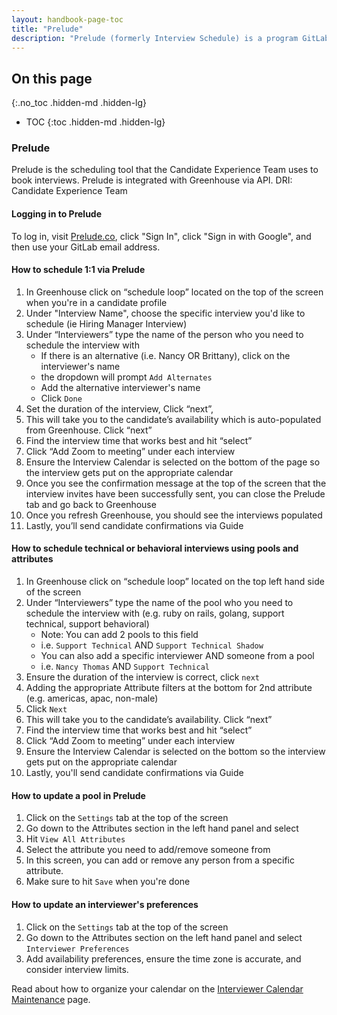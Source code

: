 ```yaml
---
layout: handbook-page-toc
title: "Prelude"
description: "Prelude (formerly Interview Schedule) is a program GitLab uses to increase efficiency in scheduling interviews."
---
```


## On this page
{:.no_toc .hidden-md .hidden-lg}

- TOC
{:toc .hidden-md .hidden-lg}

### Prelude

Prelude is the scheduling tool that the Candidate Experience Team uses to book
interviews. Prelude is integrated with Greenhouse via API. DRI: Candidate
Experience Team

#### Logging in to Prelude

To log in, visit [Prelude.co](Prelude.co), click "Sign In", click "Sign in with Google", and then use your GitLab email address.

#### How to schedule 1:1 via Prelude
1. In Greenhouse click on “schedule loop” located on the top of the screen when you're in a candidate profile
1. Under "Interview Name", choose the specific interview you'd like to schedule (ie Hiring Manager Interview)
1. Under “Interviewers” type the name of the person who you need to schedule the interview with
    - If there is an alternative (i.e. Nancy OR Brittany), click on the interviewer's name
    - the dropdown will prompt `Add Alternates`
    - Add the alternative interviewer's name
    - Click `Done`
1. Set the duration of the interview, Click “next”, 
1. This will take you to the candidate’s availability which is auto-populated from Greenhouse. Click “next”
1. Find the interview time that works best and hit “select”
1. Click “Add Zoom to meeting” under each interview
1. Ensure the Interview Calendar is selected on the bottom of the page so the interview gets put on the appropriate calendar
1. Once you see the confirmation message at the top of the screen that the interview invites have been successfully sent, you can close the Prelude tab and go back to Greenhouse
1. Once you refresh Greenhouse, you should see the interviews populated
1. Lastly, you’ll send candidate confirmations via Guide

#### How to schedule technical or behavioral interviews using pools and attributes
1. In Greenhouse click on “schedule loop” located on the top left hand side of the screen
1. Under “Interviewers” type the name of the pool who you need to schedule the interview with (e.g. ruby on rails, golang, support technical, support behavioral)
    - Note: You can add 2 pools to this field
    - i.e. `Support Technical` AND `Support Technical Shadow`
    - You can also add a specific interviewer AND someone from a pool
    - i.e. `Nancy Thomas` AND `Support Technical`
1. Ensure the duration of the interview is correct, click `next`
1. Adding the appropriate Attribute filters at the bottom for 2nd attribute (e.g. americas, apac, non-male)
1. Click `Next`
1. This will take you to the candidate’s availability. Click “next”
1. Find the interview time that works best and hit “select”
1. Click “Add Zoom to meeting” under each interview
1. Ensure the Interview Calendar is selected on the bottom so the interview gets put on the appropriate calendar
1. Lastly, you'll send candidate confirmations via Guide

#### How to update a pool in Prelude
1. Click on the `Settings` tab at the top of the screen
1. Go down to the Attributes section in the left hand panel and select
1. Hit `View All Attributes`
1. Select the attribute you need to add/remove someone from 
1. In this screen, you can add or remove any person from a specific attribute. 
1. Make sure to hit `Save` when you're done

#### How to update an interviewer's preferences
1. Click on the `Settings` tab at the top of the screen
1. Go down to the Attributes section on the left hand panel and select `Interviewer Preferences`
1. Add availability preferences, ensure the time zone is accurate, and consider interview limits.

Read about how to organize your calendar on the [Interviewer Calendar Maintenance](/handbook/hiring/prelude/calendar/) page. 


